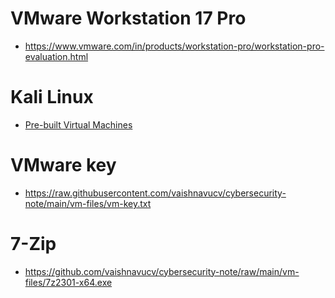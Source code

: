 
# VMware Workstation 17 Pro 
- https://www.vmware.com/in/products/workstation-pro/workstation-pro-evaluation.html
# Kali Linux
- [Pre-built Virtual Machines](https://kali.download/base-images/kali-2023.3/kali-linux-2023.3-vmware-amd64.7z)
# VMware key
- https://raw.githubusercontent.com/vaishnavucv/cybersecurity-note/main/vm-files/vm-key.txt
# 7-Zip
- https://github.com/vaishnavucv/cybersecurity-note/raw/main/vm-files/7z2301-x64.exe
